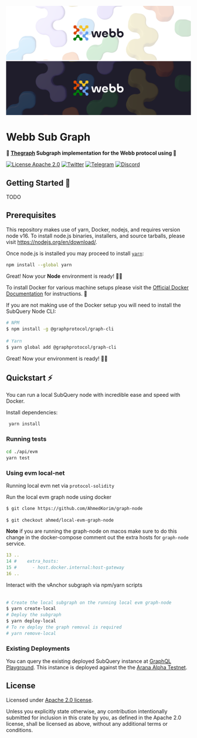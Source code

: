 <div align="center">
<a href="https://www.webb.tools/">

![Webb Logo](../../assets/webb_banner_light.png#gh-light-mode-only)
![Webb Logo](../../assets/webb_banner_dark.png#gh-dark-mode-only)
</a>

</div>

# Webb Sub Graph

<p align="left">
    <strong>🚀 <a target="_blank" href="https://thegraph.com/">Thegraph</a> Subgraph implementation for the Webb protocol using 🚀</strong> 
    <br />
</p> 

[![License Apache 2.0](https://img.shields.io/badge/License-Apache%202.0-blue.svg?style=flat-square)](https://opensource.org/licenses/Apache-2.0)
[![Twitter](https://img.shields.io/twitter/follow/webbprotocol.svg?style=flat-square&label=Twitter&color=1DA1F2)](https://twitter.com/webbprotocol)
[![Telegram](https://img.shields.io/badge/Telegram-gray?logo=telegram)](https://t.me/webbprotocol)
[![Discord](https://img.shields.io/discord/833784453251596298.svg?style=flat-square&label=Discord&logo=discord)](https://discord.gg/cv8EfJu3Tn)

<h2 id="start"> Getting Started  🎉 </h2>

TODO
## Prerequisites

This repository makes use of yarn, Docker, nodejs, and requires version node v16. To install node.js binaries, installers, and source tarballs, please visit https://nodejs.org/en/download/.

Once node.js is installed you may proceed to install [`yarn`](https://classic.yarnpkg.com/en/docs/install):

```bash
npm install --global yarn
```

Great! Now your **Node** environment is ready! 🚀🚀

To install Docker for various machine setups please visit the [Official Docker Documentation](https://docs.docker.com/engine/install/) for instructions. 🐳

If you are not making use of the Docker setup you will need to install the SubQuery Node CLI:

```bash
# NPM
$ npm install -g @graphprotocol/graph-cli

# Yarn
$ yarn global add @graphprotocol/graph-cli
```

Great! Now your environment is ready! 🚀🚀

## Quickstart ⚡

You can run a local SubQuery node with incredible ease and speed with Docker.

Install dependencies:

```bash
 yarn install
```
### Running tests

```bash
cd ./api/evm
yarn test
```

### Using evm local-net

Running local evm net via `protocol-solidity`

Run the local evm graph node using docker

```
$ git clone https://github.com/AhmedKorim/graph-node

$ git checkout ahmed/local-evm-graph-node
```
**Note** if you are running the graph-node on macos make sure to do this change in the docker-compose
comment out the extra hosts for `graph-node` service.
```yml
13 ..
14 #    extra_hosts:
15 #      - host.docker.internal:host-gateway
16 ..
```

Interact with the vAnchor subgraph via npm/yarn scripts

```bash

# Create the local subgraph on the running local evm graph-node
$ yarn create-local
# Deploy the subgraph
$ yarn deploy-local
# To re deploy the graph removal is required
# yarn remove-local

```

### Existing Deployments

You can query the existing deployed SubQuery instance at [GraphQL Playground](https://subquery-dev.webb.tools/graphql). This instance is deployed against the the [Arana Alpha Testnet](https://polkadot.js.org/apps/?rpc=wss%3A%2F%2Fstats-dev.api.webb.tools%2Fpublic-ws#/explorer).

<h2 id="license"> License </h2>

Licensed under <a href="LICENSE">Apache 2.0 license</a>.

Unless you explicitly state otherwise, any contribution intentionally submitted for inclusion in this crate by you, as defined in the Apache 2.0 license, shall be licensed as above, without any additional terms or conditions.
